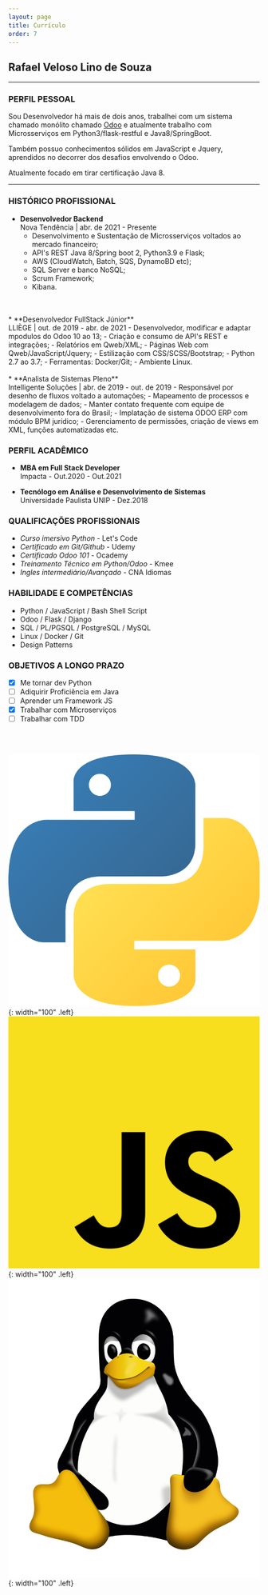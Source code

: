 ```yaml
---
layout: page
title: Currículo
order: 7
---
```


## Rafael Veloso Lino de Souza

---

### PERFIL PESSOAL

<p>Sou Desenvolvedor há mais de dois anos, trabalhei com um sistema chamado monólito chamado <a href="https://github.com/odoo/odoo">Odoo</a> e atualmente trabalho com Microsserviços em Python3/flask-restful e Java8/SpringBoot.</p>
<p>Também possuo conhecimentos sólidos em JavaScript e Jquery, aprendidos no decorrer dos desafios envolvendo o Odoo.</p>
<p>Atualmente focado em tirar certificação Java 8.</p>

--------------------

### HISTÓRICO PROFISSIONAL

* **Desenvolvedor Backend** <br>
  Nova Tendência | abr. de 2021 - Presente
  - Desenvolvimento e Sustentação de Microsserviços voltados ao mercado financeiro;
  - API's REST Java 8/Spring boot 2, Python3.9 e Flask;
  - AWS (CloudWatch, Batch, SQS, DynamoBD etc);
  - SQL Server e banco NoSQL;
  - Scrum Framework;
  - Kibana.
<br>
<br>
* **Desenvolvedor FullStack Júnior** <br>
  LLIÈGE | out. de 2019 - abr. de 2021
  - Desenvolvedor, modificar e adaptar mpodulos do Odoo 10 ao 13;
  - Criação e consumo de API's REST e integrações;
  - Relatórios em Qweb/XML;
  - Páginas Web com Qweb/JavaScript/Jquery;
  - Estilização com CSS/SCSS/Bootstrap;
  - Python 2.7 ao 3.7;
  - Ferramentas: Docker/Git;
  - Ambiente Linux.
<br>
<br>
* **Analista de Sistemas Pleno** <br>
  Intelligente Soluções | abr. de 2019 - out. de 2019
  - Responsável por desenho de fluxos voltado a automações;
  - Mapeamento de processos e modelagem de dados;
  - Manter contato frequente com equipe de desenvolvimento fora do Brasil;
  - Implatação de sistema ODOO ERP com módulo BPM jurídico;
  - Gerenciamento de permissões, criação de views em XML, funções automatizadas etc.
  
### PERFIL ACADÊMICO

* **MBA em Full Stack Developer**<br>
 Impacta - Out.2020 - Out.2021

* **Tecnólogo em Análise e Desenvolvimento de Sistemas**<br>
 Universidade Paulista UNIP - Dez.2018

### QUALIFICAÇÕES PROFISSIONAIS

- *Curso imersivo Python* - Let's Code
- *Certificado em Git/Github* - Udemy
- *Certificado Odoo 101* - Ocademy
- *Treinamento Técnico em Python/Odoo* - Kmee
- *Ingles intermediário/Avançado* - CNA Idiomas

### HABILIDADE E COMPETÊNCIAS

- Python / JavaScript / Bash Shell Script
- Odoo / Flask / Django
- SQL / PL/PGSQL / PostgreSQL / MySQL
- Linux / Docker / Git
- Design Patterns

### OBJETIVOS A LONGO PRAZO

- [X] Me tornar dev Python
- [ ] Adiquirir Proficiência em Java
- [ ] Aprender um Framework JS
- [X] Trabalhar com Microserviços
- [ ] Trabalhar com TDD

<br>
<br>

![Desktop View](/assets/img/general/python.png){: width="100" .left}
![Desktop View](/assets/img/general/js.png){: width="100" .left}
![Desktop View](/assets/img/general/linux.png){: width="100" .left}
